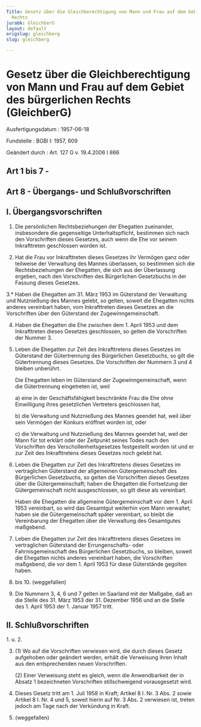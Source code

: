 ```yaml
---
Title: Gesetz über die Gleichberechtigung von Mann und Frau auf dem Gebiet des bürgerlichen
  Rechts
jurabk: GleichberG
layout: default
origslug: gleichberg
slug: gleichberg

---
```


# Gesetz über die Gleichberechtigung von Mann und Frau auf dem Gebiet des bürgerlichen Rechts (GleichberG)

Ausfertigungsdatum
:   1957-06-18

Fundstelle
:   BGBl I: 1957, 609

Geändert durch
:   Art. 127 G v. 19.4.2006 I 866


## Art 1 bis 7 - 



## Art 8 - Übergangs- und Schlußvorschriften



## I. Übergangsvorschriften


1.  Die persönlichen Rechtsbeziehungen der Ehegatten zueinander,
    insbesondere die gegenseitige Unterhaltspflicht, bestimmen sich nach
    den Vorschriften dieses Gesetzes, auch wenn die Ehe vor seinem
    Inkrafttreten geschlossen worden ist.


2.  Hat die Frau vor Inkrafttreten dieses Gesetzes ihr Vermögen ganz oder
    teilweise der Verwaltung des Mannes überlassen, so bestimmen sich die
    Rechtsbeziehungen der Ehegatten, die sich aus der Überlassung ergeben,
    nach den Vorschriften des Bürgerlichen Gesetzbuchs in der Fassung
    dieses Gesetzes.


3.\* Haben die Ehegatten am 31. März 1953 im Güterstand der Verwaltung und
    Nutznießung des Mannes gelebt, so gelten, soweit die Ehegatten nichts
    anderes vereinbart haben, vom Inkrafttreten dieses Gesetzes an die
    Vorschriften über den Güterstand der Zugewinngemeinschaft.


4.  Haben die Ehegatten die Ehe zwischen dem 1. April 1953 und dem
    Inkrafttreten dieses Gesetzes geschlossen, so gelten die Vorschriften
    der Nummer 3.


5.  Leben die Ehegatten zur Zeit des Inkrafttretens dieses Gesetzes im
    Güterstand der Gütertrennung des Bürgerlichen Gesetzbuchs, so gilt die
    Gütertrennung dieses Gesetzes. Die Vorschriften der Nummern 3 und 4
    bleiben unberührt.

    Die Ehegatten leben im Güterstand der Zugewinngemeinschaft, wenn die
    Gütertrennung eingetreten ist, weil

    a)  eine in der Geschäftsfähigkeit beschränkte Frau die Ehe ohne
        Einwilligung ihres gesetzlichen Vertreters geschlossen hat,


    b)  die Verwaltung und Nutznießung des Mannes geendet hat, weil über sein
        Vermögen der Konkurs eröffnet worden ist, oder


    c)  die Verwaltung und Nutznießung des Mannes geendet hat, weil der Mann
        für tot erklärt oder der Zeitpunkt seines Todes nach den Vorschriften
        des Verschollenheitsgesetzes festgestellt worden ist und er zur Zeit
        des Inkrafttretens dieses Gesetzes noch gelebt hat.





6.  Leben die Ehegatten zur Zeit des Inkrafttretens dieses Gesetzes im
    vertraglichen Güterstand der allgemeinen Gütergemeinschaft des
    Bürgerlichen Gesetzbuchs, so gelten die Vorschriften dieses Gesetzes
    über die Gütergemeinschaft; haben die Ehegatten die Fortsetzung der
    Gütergemeinschaft nicht ausgeschlossen, so gilt diese als vereinbart.

    Haben die Ehegatten die allgemeine Gütergemeinschaft vor dem 1. April
    1953 vereinbart, so wird das Gesamtgut weiterhin vom Mann verwaltet;
    haben sie die Gütergemeinschaft später vereinbart, so bleibt die
    Vereinbarung der Ehegatten über die Verwaltung des Gesamtgutes
    maßgebend.


7.  Leben die Ehegatten zur Zeit des Inkrafttretens dieses Gesetzes im
    vertraglichen Güterstand der Errungenschafts- oder Fahrnisgemeinschaft
    des Bürgerlichen Gesetzbuchs, so bleiben, soweit die Ehegatten nichts
    anderes vereinbart haben, die Vorschriften maßgebend, die vor dem 1.
    April 1953 für diese Güterstände gegolten haben.


8.  bis 10. (weggefallen)


11. Die Nummern 3, 4, 6 und 7 gelten im Saarland mit der Maßgabe, daß an
    die Stelle des 31. März 1953 der 31. Dezember 1956 und an die Stelle
    des 1. April 1953 der 1. Januar 1957 tritt.





## II. Schlußvorschriften

1\. u. 2.

3.  (1) Wo auf die Vorschriften verwiesen wird, die durch dieses Gesetz
    aufgehoben oder geändert werden, erhält die Verweisung ihren Inhalt
    aus den entsprechenden neuen Vorschriften.

    (2) Einer Verweisung steht es gleich, wenn die Anwendbarkeit der in
    Absatz 1 bezeichneten Vorschriften stillschweigend vorausgesetzt wird.


4.  Dieses Gesetz tritt am 1. Juli 1958 in Kraft; Artikel 8 I. Nr. 3 Abs.
    2 sowie Artikel 8 I. Nr. 4 und 5, soweit hierin auf Nr. 3 Abs. 2
    verwiesen ist, treten jedoch am Tage nach der Verkündung in Kraft.


5.  (weggefallen)




